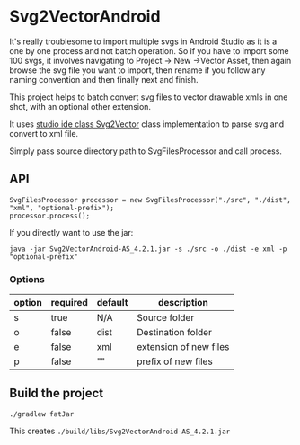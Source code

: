 # Svg2VectorAndroid
It's really troublesome to import multiple svgs in Android Studio as it is a one by one process and not batch operation.
So if you have to import some 100 svgs, it involves navigating to Project -> New ->Vector Asset, then again browse the svg file you want
to import, then rename if you follow any naming convention and then finally next and finish.

This project helps to batch convert svg files to vector drawable xmls in one shot, with an optional other extension.

It uses [studio ide class Svg2Vector](https://android.googlesource.com/platform/tools/base/+/master/sdk-common/src/main/java/com/android/ide/common/vectordrawable/Svg2Vector.java) class implementation to parse svg and convert to xml file.

Simply pass source directory path to SvgFilesProcessor and call process.

## API
```
SvgFilesProcessor processor = new SvgFilesProcessor("./src", "./dist", "xml", "optional-prefix");
processor.process();
```

If you directly want to use the jar:

```
java -jar Svg2VectorAndroid-AS_4.2.1.jar -s ./src -o ./dist -e xml -p "optional-prefix"
```

### Options

| option    | required      | default   | description               |
|---        |---            |---        |---                        |
| s         | true          | N/A       | Source folder             |
| o         | false         | dist      | Destination folder        |
| e         | false         | xml       | extension of new files    |
| p         | false         | ""        | prefix of new files       |

## Build the project

```
./gradlew fatJar
```
This creates `./build/libs/Svg2VectorAndroid-AS_4.2.1.jar`
